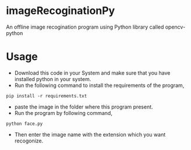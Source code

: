 # imageRecoginationPy

An offline  image recogination program using Python library called opencv-python

# Usage
* Download this code in your System and make sure that you have installed python in your system.
* Run the following command to install the requirements of the program,
``` 
pip install -r requirements.txt
```
* paste the image in the folder where this program present.
* Run the program by following command,
``` 
python face.py
```
* Then enter the image name with the extension which you want recogonize.

